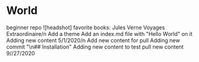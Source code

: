 # World
beginner repo
![headshot]
favorite books: 
Jules Verne Voyages Extraordinaire/n
Add a theme
Add an index.md file with "Hello World" on it
Adding new content 5/1/2020/n
Add new content for pull
Adding new commit
"\n## Installation" 
Adding new content to test pull
new content 9//27/2020

